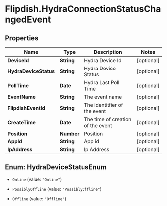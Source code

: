 # Flipdish.HydraConnectionStatusChangedEvent

## Properties

Name | Type | Description | Notes
------------ | ------------- | ------------- | -------------
**DeviceId** | **String** | Hydra Device Id | [optional] 
**HydraDeviceStatus** | **String** | Hydra Device Status | [optional] 
**PollTime** | **Date** | Hydra Last Poll Time | [optional] 
**EventName** | **String** | The event name | [optional] 
**FlipdishEventId** | **String** | The identitfier of the event | [optional] 
**CreateTime** | **Date** | The time of creation of the event | [optional] 
**Position** | **Number** | Position | [optional] 
**AppId** | **String** | App id | [optional] 
**IpAddress** | **String** | Ip Address | [optional] 



## Enum: HydraDeviceStatusEnum


* `Online` (value: `"Online"`)

* `PossiblyOffline` (value: `"PossiblyOffline"`)

* `Offline` (value: `"Offline"`)




